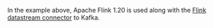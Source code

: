 In the example above, Apache Flink 1.20 is used along with the [Flink datastream connector](https://nightlies.apache.org/flink/flink-docs-release-1.20/docs/connectors/datastream/kafka/) to Kafka.
